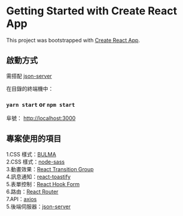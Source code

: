 # Getting Started with Create React App

This project was bootstrapped with [Create React App](https://github.com/facebook/create-react-app).

## 啟動方式
需搭配 [json-server](https://github.com/bb2567/React-store-API)

在目錄的終端機中：
### `yarn start` or `npm start`

阜號： [http://localhost:3000](http://localhost:3000)

## 專案使用的項目

1.CSS 樣式：[BULMA](https://bulma.io/)  
2.CSS 樣式：[node-sass](https://www.npmjs.com/package/node-sass)   
3.動畫效果：[React Transition Group](https://reactcommunity.org/react-transition-group/)   
4.訊息通知：[react-toastify ](https://fkhadra.github.io/react-toastify/introduction/)  
5.表單控制：[React Hook Form](https://react-hook-form.com/)  
6.路由：[React Router](https://reactrouter.com/)  
7.API：[axios](https://github.com/axios/axios)  
5.後端伺服器：[json-server](https://github.com/typicode/json-server)  
